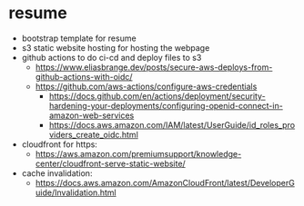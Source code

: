 # resume

- bootstrap template for resume
- s3 static website hosting for hosting the webpage
- github actions to do ci-cd and deploy files to s3
  - https://www.eliasbrange.dev/posts/secure-aws-deploys-from-github-actions-with-oidc/
  - https://github.com/aws-actions/configure-aws-credentials
    - https://docs.github.com/en/actions/deployment/security-hardening-your-deployments/configuring-openid-connect-in-amazon-web-services
    - https://docs.aws.amazon.com/IAM/latest/UserGuide/id_roles_providers_create_oidc.html
- cloudfront for https:
  - https://aws.amazon.com/premiumsupport/knowledge-center/cloudfront-serve-static-website/
- cache invalidation: 
  - https://docs.aws.amazon.com/AmazonCloudFront/latest/DeveloperGuide/Invalidation.html


